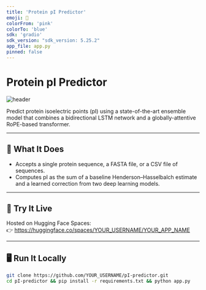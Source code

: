 ```yaml
---
title: 'Protein pI Predictor'
emoji: 👏
colorFrom: 'pink'
colorTo: 'blue'
sdk: 'gradio'
sdk_version: "sdk_version: 5.25.2"
app_file: app.py
pinned: false
---
```



# Protein pI Predictor

![header](./header.png)

Predict protein isoelectric points (pI) using a state-of-the-art ensemble model that combines a bidirectional LSTM network and a globally-attentive RoPE-based transformer.

---

## 🔬 What It Does
- Accepts a single protein sequence, a FASTA file, or a CSV file of sequences.
- Computes pI as the sum of a baseline Henderson–Hasselbalch estimate and a learned correction from two deep learning models.

---

## 🚀 Try It Live
Hosted on Hugging Face Spaces:  
👉 https://huggingface.co/spaces/YOUR_USERNAME/YOUR_APP_NAME

---

## 🖥️ Run It Locally

```bash
git clone https://github.com/YOUR_USERNAME/pI-predictor.git
cd pI-predictor && pip install -r requirements.txt && python app.py
